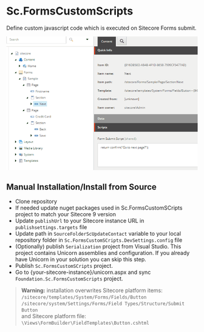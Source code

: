 # Sc.FormsCustomScripts

Define custom javascript code which is executed on Sitecore Forms submit.

![Forms Custom Scripts](documentation/forms-custom-scripts.gif)

## Manual Installation/Install from Source

* Clone repository
* If needed update nuget packages used in Sc.FormsCustomSCripts project to match your Sitecore 9 version
* Update `publishUrl` to your Sitecore instance URL in `publishsettings.targets` file
* Update path in `SourceFolderScUpdateContact` variable to your local repository folder in `Sc.FormsCustomSCripts.DevSettings.config` file
* (Optionally) publish `Serialization` project from Visual Studio. This project contains Unicorn assemblies and configuration. If you already have Unicorn in your solution you can skip this step.
* Publish `Sc.FormsCustomSCripts` project.   
* Go to {your-sitecore-instance}/unicorn.aspx and sync `Foundation.Sc.FormsCustomScripts` project.

> **Warning:** installation overwrites Sitecore platform items:  
> `/sitecore/templates/System/Forms/Fields/Button`  
> `/sitecore/system/Settings/Forms/Field Types/Structure/Submit Button`  
> and Sitecore platform file:  
> `\Views\FormBuilder\FieldTemplates\Button.cshtml`

